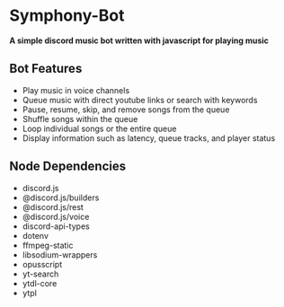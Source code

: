 # Symphony-Bot
**A simple discord music bot written with javascript for playing music**

## Bot Features
- Play music in voice channels
- Queue music with direct youtube links or search with keywords
- Pause, resume, skip, and remove songs from the queue
- Shuffle songs within the queue
- Loop individual songs or the entire queue
- Display information such as latency, queue tracks, and player status

## Node Dependencies
- discord.js
- @discord.js/builders
- @discord.js/rest
- @discord.js/voice
- discord-api-types
- dotenv
- ffmpeg-static
- libsodium-wrappers
- opusscript
- yt-search
- ytdl-core
- ytpl
